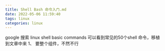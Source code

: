 ```yaml
---
title: Shell Bash 命令入门.md
date: 2022-05-06 11:59:40
tags: linux
categories: linux
---
```


google 搜索 linux shell basic commands 
可以看到常见的50个shell 命令，移植到文章中来
1、 要整个组件，不然不行
